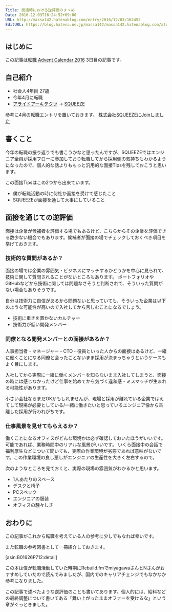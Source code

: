 ```yaml
---
Title: 面接時における逆評価のすゝめ
Date: 2016-12-03T16:24:52+09:00
URL: http://massa142.hatenablog.com/entry/2016/12/03/162452
EditURL: https://blog.hatena.ne.jp/massa142/massa142.hatenablog.com/atom/entry/10328749687197129731
---
```


## はじめに

この記事は[転職 Advent Calendar 2016](http://qiita.com/advent-calendar/2016/job) 3日目の記事です。

## 自己紹介

+ 社会人4年目 27歳
+ 今年4月に転職
+ [アライドアーキテクツ](http://www.aainc.co.jp/) -> [SQUEEZE](https://squeeze-inc.co.jp/)

参考に4月の転職エントリを置いておきます。  [株式会社SQUEEZEにJoinしました](http://massa142.hatenablog.com/entry/2016/04/18/093513)

## 書くこと

今年の転職の振り返りでも書こうかなと思ったんですが、SQUEEZEではエンジニア全員が採用フローに参加しており転職してから採用側の気持ちもわかるようになったので、個人的な話よりももっと汎用的な面接Tipsを残しておこうと思います。

この面接Tipsはこの2つから出来ています。

+ 僕が転職活動の時に何社か面接を受けて感じたこと
+ SQUEEZEが面接を通して大事にしていること


## 面接を通じての逆評価

面接は企業が候補者を評価する場でもあるけど、こちらからその企業を評価できる数少ない機会でもあります。候補者が面接の場でチェックしておくべき項目を挙げておきます。

### 技術的な質問があるか？

面接の場では企業の雰囲気・ビジネスにマッチするかどうかを中心に見られて、技術に関して質問されることがないところもあります。
ポートフォリオやGitHubなどから技術に関しては問題なさそうと判断されて、そういった質問がない場合もありそうです。

自分は技術力に自信があるから問題ないと思っていても、そういった企業は以下のような可能性が高いので入社してから苦しむことになるでしょう。

+ 技術に重きを置かないカルチャー
+ 技術力が低い開発メンバー

### 同僚となる開発メンバーとの面接があるか？

人事担当者・マネージャー・CTO・役員といった人からの面接はあるけど、一緒に働くことになる同僚と会ったことないまま採用が決まっちゃうというケースもよく目にします。

入社してから実際に一緒に働くメンバーを知らないまま入社してしまうと、面接の時には感じなかったけど仕事を始めてから気づく違和感・ミスマッチが生まれる可能性があります。

小さい会社ならまだOKかもしれませんが、現場と採用が離れている企業ではえてして現場が必要としている/一緒に働きたいと思っているエンジニア像から乖離した採用が行われがちです。

### 仕事風景を見せてもらえるか？

働くことになるオフィスがどんな環境かは必ず確認しておいたほうがいいです。可能であれば、業務時間中のリアルな風景がいいです。
いくら面接中の会話で福利厚生などについて聞いても、実際の作業環境が劣悪であれば意味がないです。この作業環境の良し悪しがエンジニアの生産性を大きく左右するので。

次のようなところを見ておくと、実際の現場の雰囲気がわかるかと思います。

+ 1人あたりのスペース
+ デスクと椅子
+ PCスペック
+ エンジニアの服装
+ オフィスの騒々しさ

## おわりに

この記事がこれから転職を考えている人の参考に少しでもなれば幸いです。

また転職の参考図書として一冊紹介しておきます。

[asin:B01626P712:detail]


この本は僕が転職活動していた時期にRebuild.fmでmiyagawaさんとNさんがおすすめしていたので読んでみましたが、国内でのキャリアチェンジでもなかなか参考になりました。

この記事で述べたような逆評価のことも書いてあります。個人的には、給料などの最終調整について書いてある「舞い上がったままオファーを受けるな」という章がぐっときました。




